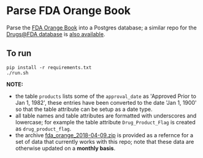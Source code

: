 # Parse FDA Orange Book

Parse the [FDA Orange Book](https://www.accessdata.fda.gov/scripts/cder/ob/) into a Postgres database; a similar repo for the [Drugs@FDA database](https://www.accessdata.fda.gov/scripts/cder/daf/) is [also available](https://github.com/ConstantinoSchillebeeckx/parse_fda_drugs).

## To run
```
pip install -r requirements.txt
./run.sh
```

**NOTE:** 

- the table `products` lists some of the `approval_date` as 'Approved Prior to Jan 1, 1982', these entries have been converted to the date 'Jan 1, 1900' so that the table attribute can be setup as a date type.
- all table names and table attributes are formatted with underscores and lowercase; for example the table attribute `Drug_Product_Flag` is created as `drug_product_flag`.
- the archive [fda_orange_2018-04-09.zip](fda_orange_2018-04-09.zip) is provided as a refernce for a set of data that currently works with this repo; note that these data are otherwise updated on a **monthly basis**.

